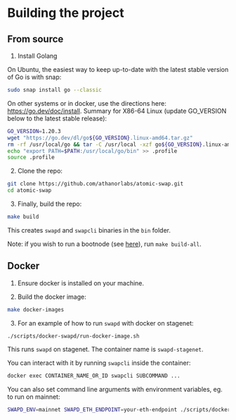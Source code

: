 # Building the project

## From source

1. Install Golang

On Ubuntu, the easiest way to keep up-to-date with the latest stable version of
Go is with snap:
```bash
sudo snap install go --classic
```
On other systems or in docker, use the directions here: https://go.dev/doc/install.
Summary for X86-64 Linux (update GO_VERSION below to the latest stable release):
```bash
GO_VERSION=1.20.3
wget "https://go.dev/dl/go${GO_VERSION}.linux-amd64.tar.gz"
rm -rf /usr/local/go && tar -C /usr/local -xzf go${GO_VERSION}.linux-amd64.tar.gz
echo "export PATH=$PATH:/usr/local/go/bin" >> .profile
source .profile
```

2. Clone the repo:
```bash
git clone https://github.com/athanorlabs/atomic-swap.git
cd atomic-swap
```

3. Finally, build the repo:
```bash
make build
```

This creates `swapd` and `swapcli` binaries in the `bin` folder.

Note: if you wish to run a bootnode (see [here](./bootnode.md)), run `make build-all`.

## Docker

1. Ensure docker is installed on your machine.

2. Build the docker image:
```bash
make docker-images
```

3. For an example of how to run `swapd` with docker on stagenet:
```bash
./scripts/docker-swapd/run-docker-image.sh
```

This runs `swapd` on stagenet. The container name is `swapd-stagenet`.

You can interact with it by running `swapcli` inside the container:
```bash
docker exec CONTAINER_NAME_OR_ID swapcli SUBCOMMAND ...
```

You can also set command line arguments with environment variables, eg. to run on mainnet:
```bash
SWAPD_ENV=mainnet SWAPD_ETH_ENDPOINT=your-eth-endpoint ./scripts/docker-swapd/run-docker-image.sh
```

